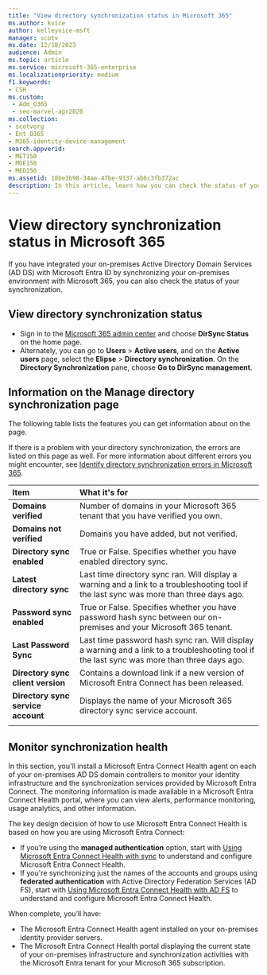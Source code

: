 ```yaml
---
title: "View directory synchronization status in Microsoft 365"
ms.author: kvice
author: kelleyvice-msft
manager: scotv
ms.date: 12/18/2023
audience: Admin
ms.topic: article
ms.service: microsoft-365-enterprise
ms.localizationpriority: medium
f1.keywords:
- CSH
ms.custom: 
 - Adm_O365
 - seo-marvel-apr2020
ms.collection:
- scotvorg
- Ent_O365
- M365-identity-device-management
search.appverid:
- MET150
- MOE150
- MED150
ms.assetid: 18be3b98-34ae-47be-9337-ab6c3fb372ac
description: In this article, learn how you can check the status of your directory synchronization in Office 365.
---
```


# View directory synchronization status in Microsoft 365

If you have integrated your on-premises Active Directory Domain Services (AD DS) with Microsoft Entra ID by synchronizing your on-premises environment with Microsoft 365, you can also check the status of your synchronization.
  
## View directory synchronization status

- Sign in to the [Microsoft 365 admin center](https://admin.microsoft.com) and choose **DirSync Status** on the home page.
- Alternately, you can go to **Users** \> **Active users**, and on the **Active users** page, select the **Elipse** \> **Directory synchronization**. On the **Directory Synchronization** pane, choose **Go to DirSync management**.

## Information on the Manage directory synchronization page

The following table lists the features you can get information about on the page.
  
If there is a problem with your directory synchronization, the errors are listed on this page as well. For more information about different errors you might encounter, see [Identify directory synchronization errors in Microsoft 365](identify-directory-synchronization-errors.md).
  
|Item|What it's for|
|:-----|:-----|
|**Domains verified** | Number of domains in your Microsoft 365 tenant that you have verified you own. |
|**Domains not verified** | Domains you have added, but not verified. |
|**Directory sync enabled** |True or False. Specifies whether you have enabled directory sync. |
|**Latest directory sync** | Last time directory sync ran. Will display a warning and a link to a troubleshooting tool if the last sync was more than three days ago. |
|**Password sync enabled** | True or False. Specifies whether you have password hash sync between our on-premises and your Microsoft 365 tenant. |
|**Last Password Sync** | Last time password hash sync ran. Will display a warning and a link to a troubleshooting tool if the last sync was more than three days ago. |
|**Directory sync client version** | Contains a download link if a new version of Microsoft Entra Connect has been released. |
|**Directory sync service account** | Displays the name of your Microsoft 365 directory sync service account. |
|||

## Monitor synchronization health

In this section, you'll install a Microsoft Entra Connect Health agent on each of your on-premises AD DS domain controllers to monitor your identity infrastructure and the synchronization services provided by Microsoft Entra Connect. The monitoring information is made available in a Microsoft Entra Connect Health portal, where you can view alerts, performance monitoring, usage analytics, and other information.

The key design decision of how to use Microsoft Entra Connect Health is based on how you are using Microsoft Entra Connect:

- If you’re using the **managed authentication** option, start with [Using Microsoft Entra Connect Health with sync](/azure/active-directory/connect-health/active-directory-aadconnect-health-sync) to understand and configure Microsoft Entra Connect Health.
- If you're synchronizing just the names of the accounts and groups using **federated authentication** with Active Directory Federation Services (AD FS), start with [Using Microsoft Entra Connect Health with AD FS](/azure/active-directory/connect-health/active-directory-aadconnect-health-adfs) to understand and configure Microsoft Entra Connect Health.

When complete, you’ll have:

- The Microsoft Entra Connect Health agent installed on your on-premises identity provider servers.
- The Microsoft Entra Connect Health portal displaying the current state of your on-premises infrastructure and synchronization activities with the Microsoft Entra tenant for your Microsoft 365 subscription.
